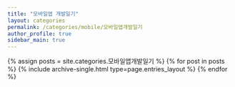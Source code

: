 ```yaml
---
title: "모바일앱 개발일기"
layout: categories
permalink: /categories/mobile/모바일앱개발일기
author_profile: true
sidebar_main: true
---
```



{% assign posts = site.categories.모바일앱개발일기 %}
{% for post in posts %} {% include archive-single.html type=page.entries_layout %} {% endfor %}
